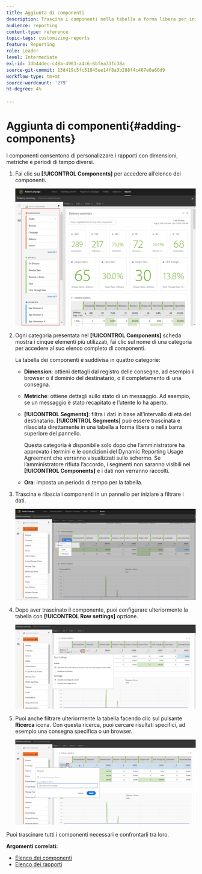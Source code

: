```yaml
---
title: Aggiunta di componenti
description: Trascina i componenti nella tabella a forma libera per iniziare a filtrare i dati e creare il rapporto.
audience: reporting
content-type: reference
topic-tags: customizing-reports
feature: Reporting
role: Leader
level: Intermediate
exl-id: 3db44dec-c48a-4903-a4c6-6bfea33fc38a
source-git-commit: 13d419c5fc51845ee14f8a3b288f4c467e0a60d9
workflow-type: tm+mt
source-wordcount: '279'
ht-degree: 4%

---
```


# Aggiunta di componenti{#adding-components}

I componenti consentono di personalizzare i rapporti con dimensioni, metriche e periodi di tempo diversi.

1. Fai clic su **[!UICONTROL Components]** per accedere all’elenco dei componenti.

   ![](assets/dynamic_report_components.png)

1. Ogni categoria presentata nel **[!UICONTROL Components]** scheda mostra i cinque elementi più utilizzati, fai clic sul nome di una categoria per accedere al suo elenco completo di componenti.

   La tabella dei componenti è suddivisa in quattro categorie:

   * **Dimension**: ottieni dettagli dal registro delle consegne, ad esempio il browser o il dominio del destinatario, o il completamento di una consegna.
   * **Metriche**: ottiene dettagli sullo stato di un messaggio. Ad esempio, se un messaggio è stato recapitato e l’utente lo ha aperto.
   * **[!UICONTROL Segments]**: filtra i dati in base all’intervallo di età del destinatario. **[!UICONTROL Segments]** può essere trascinata e rilasciata direttamente in una tabella a forma libera o nella barra superiore del pannello.

     Questa categoria è disponibile solo dopo che l’amministratore ha approvato i termini e le condizioni del Dynamic Reporting Usage Agreement che verranno visualizzati sullo schermo. Se l’amministratore rifiuta l’accordo, i segmenti non saranno visibili nel **[!UICONTROL Components]** e i dati non verranno raccolti.

   * **Ora**: imposta un periodo di tempo per la tabella.

1. Trascina e rilascia i componenti in un pannello per iniziare a filtrare i dati.

   ![](assets/dynamic_report_components_2.png)

1. Dopo aver trascinato il componente, puoi configurare ulteriormente la tabella con **[!UICONTROL Row settings]** opzione.

   ![](assets/dynamic_report_components_3.png)

1. Puoi anche filtrare ulteriormente la tabella facendo clic sul pulsante **Ricerca** icona. Con questa ricerca, puoi cercare risultati specifici, ad esempio una consegna specifica o un browser.

   ![](assets/dynamic_report_components_4.png)

Puoi trascinare tutti i componenti necessari e confrontarli tra loro.

**Argomenti correlati:**

* [Elenco dei componenti](../../reporting/using/list-of-components-.md)
* [Elenco dei rapporti](../../reporting/using/defining-the-report-period.md)
